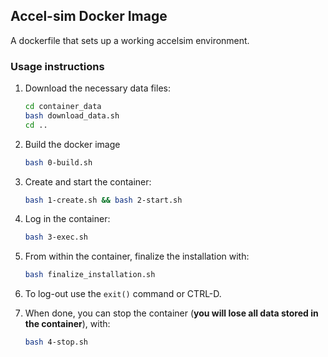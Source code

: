 
## Accel-sim Docker Image
A dockerfile that sets up a working accelsim environment.

### Usage instructions
1) Download the necessary data files:
    ```bash
    cd container_data
    bash download_data.sh
    cd ..
    ```
    
2) Build the docker image
    ```bash
    bash 0-build.sh
    ```

3) Create and start the container:
    ```bash
    bash 1-create.sh && bash 2-start.sh
    ```

4) Log in the container:
    ```bash
    bash 3-exec.sh
    ```

5) From within the container, finalize the installation with:
    ```bash
    bash finalize_installation.sh
    ```

6) To log-out use the `exit()` command or CTRL-D.

7) When done, you can stop the container (**you will lose all data stored in the container**), with:
    ```bash
    bash 4-stop.sh
    ```

